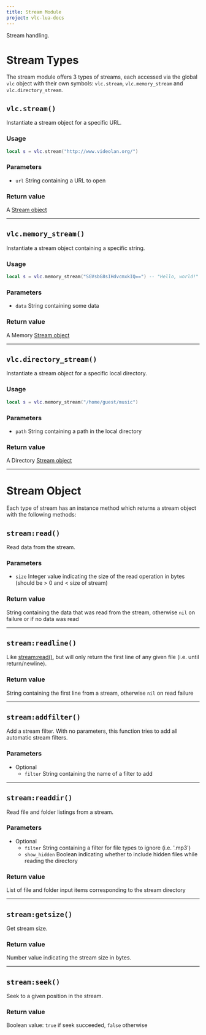 ```yaml
---
title: Stream Module
project: vlc-lua-docs
---
```

Stream handling.


# Stream Types
The stream module offers 3 types of streams, each accessed via the global `vlc` object with their own symbols: `vlc.stream`, `vlc.memory_stream` and `vlc.directory_stream`.


## `vlc.stream()`
Instantiate a stream object for a specific URL.

### Usage
```lua
local s = vlc.stream("http://www.videolan.org/")
```

### Parameters
- `url` String containing a URL to open

### Return value
A [Stream object](#streamobject)

----
## `vlc.memory_stream()`
Instantiate a stream object containing a specific string.

### Usage
```lua
local s = vlc.memory_stream("SGVsbG8sIHdvcmxkIQ==") -- "Hello, world!"
```

### Parameters
- `data` String containing some data

### Return value
A Memory [Stream object](#streamobject)

----
## `vlc.directory_stream()`
Instantiate a stream object for a specific local directory.

### Usage
```lua
local s = vlc.memory_stream("/home/guest/music")
```

### Parameters
- `path` String containing a path in the local directory

### Return value
A Directory [Stream object](#streamobject)

----
# Stream Object
Each type of stream has an instance method which returns a stream object with the following methods:


## `stream:read()`
Read data from the stream.

### Parameters
- `size` Integer value indicating the size of the read operation in bytes (should be > 0 and < size of stream)

### Return value
String containing the data that was read from the stream, otherwise `nil` on failure or if no data was read

----
## `stream:readline()`
Like [stream:read()](#streamread), but will only return the first line of any given file (i.e. until return/newline).

### Return value
String containing the first line from a stream, otherwise `nil` on read failure

----
## `stream:addfilter()`
Add a stream filter. With no parameters, this function tries to add all automatic stream filters.

### Parameters
- Optional
	- `filter` String containing the name of a filter to add

----
## `stream:readdir()`
Read file and folder listings from a stream.

### Parameters
- Optional
	- `filter` String containing a filter for file types to ignore (i.e. '.mp3')
	- `show_hidden` Boolean indicating whether to include hidden files while reading the directory

### Return value
List of file and folder input items corresponding to the stream directory

----
## `stream:getsize()`
Get stream size.

### Return value
Number value indicating the stream size in bytes.

----
## `stream:seek()`
Seek to a given position in the stream.

### Return value
Boolean value: `true` if seek succeeded, `false` otherwise